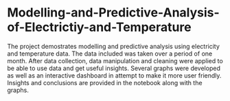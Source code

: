 # Modelling-and-Predictive-Analysis-of-Electrictiy-and-Temperature
The project demostrates modelling and predictive analysis using electricity and temperature data.
The data included was taken over a period of one month. After data collection, data manipulation and cleaning were applied to be able to use data and get useful insights.
Several graphs were developed as well as an interactive dashboard in attempt to make it more user friendly.
Insights and conclusions are provided in the notebook along with the graphs.
